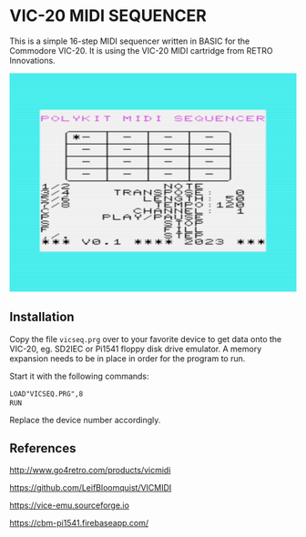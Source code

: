 # VIC-20 MIDI SEQUENCER

This is a simple 16-step MIDI sequencer written in BASIC for the Commodore VIC-20. It is using
the VIC-20 MIDI cartridge from RETRO Innovations.

![Screenshot of VIC-20 MIDI sequencer](vicseq.png)

## Installation

Copy the file `vicseq.prg` over to your favorite device to get data onto the VIC-20, eg. SD2IEC or Pi1541 floppy disk drive emulator. A memory expansion needs to be in place in order for the program to run.

Start it with the following commands:

```
LOAD"VICSEQ.PRG",8
RUN
```

Replace the device number accordingly.

## References

http://www.go4retro.com/products/vicmidi

https://github.com/LeifBloomquist/VICMIDI

https://vice-emu.sourceforge.io

https://cbm-pi1541.firebaseapp.com/
